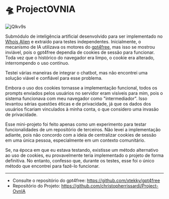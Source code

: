 

# 🛸 ProjectOVNIA

![jQIkv9s](https://github.com/user-attachments/assets/34e197cb-f018-4370-a5aa-105e65c8bf61)


Submódulo de inteligência artificial desenvolvido para ser implementado no [Whois Alien](https://github.com/christopherrissardi/Whois-Alien-Bot) e extraído para testes independentes. Inicialmente, o mecanismo de IA utilizava os motores do [gpt4free](https://github.com/xtekky/gpt4free), mas isso se mostrou inviável, pois o gpt4free dependia de cookies de sessão para funcionar. Toda vez que o histórico do navegador era limpo, o cookie era alterado, interrompendo o uso contínuo.

Testei várias maneiras de integrar o chatbot, mas não encontrei uma solução viável e confiável para esse problema.

Embora o uso dos cookies tornasse a implementação funcional, todos os prompts enviados pelos usuários no servidor eram visíveis para mim, pois o sistema funcionava com meu navegador como "intermediador". Isso levantou sérias questões éticas e de privacidade, já que os dados dos usuários ficariam vinculados à minha conta, o que considero uma invasão de privacidade.

Esse mini-projeto foi feito apenas como um experimento para testar funcionalidades de um repositório de terceiros. Não levei a implementação adiante, pois não concordo com a ideia de centralizar cookies de sessão em uma única pessoa, especialmente em um contexto comunitário.

Se, na época em que eu estava testando, existisse um método alternativo ao uso de cookies, eu provavelmente teria implementado o projeto de forma definitiva. No entanto, confesso que, durante os testes, esse foi o único método que encontrei para fazê-lo funcionar.

---

- Consulte o repositório do gpt4free: https://github.com/xtekky/gpt4free
- Repositório do Projeto: https://github.com/christopherrissardi/Project-OvnIA
